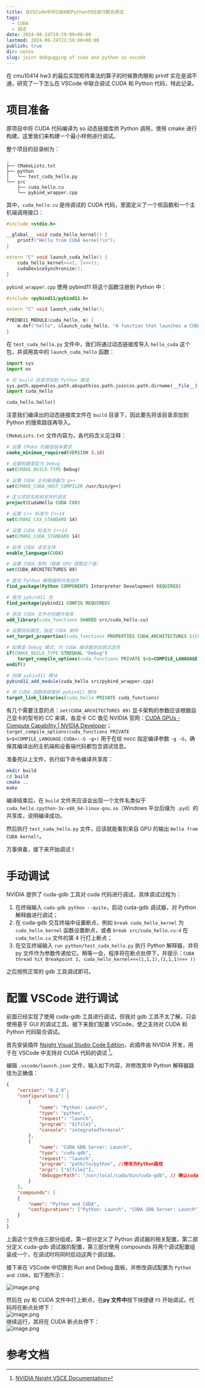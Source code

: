 ```yaml
---
title: 在VSCode中对CUDA和Python代码进行联合调试
tags:
  - CUDA
  - 调试
date: 2024-08-24T19:29:00+08:00
lastmod: 2024-08-24T21:59:00+08:00
publish: true
dir: notes
slug: joint debgugging of cuda and python in vscode
---
```


在 cmu10414 hw3 的最后实现矩阵乘法的算子的时候靠肉眼和 printf 实在是调不通，研究了一下怎么在 VSCode 中联合调试 CUDA 和 Python 代码，特此记录。

# 项目准备

原项目中将 CUDA 代码编译为 so 动态链接库供 Python 调用，使用 cmake 进行构建。这里我们来构建一个最小样例进行调试。

整个项目的目录树为：

```text
.
├── CMakeLists.txt
├── python
│   └── test_cuda_hello.py
└── src
    ├── cuda_hello.cu
    └── pybind_wrapper.cpp
```

其中，`cuda_hello.cu` 是待调试的 CUDA 代码，里面定义了一个核函数和一个主机端调用接口：

```cpp
#include <stdio.h>

__global__ void cuda_hello_kernel() {
    printf("Hello from CUDA kernel!\n");
}

extern "C" void launch_cuda_hello() {
    cuda_hello_kernel<<<1, 1>>>();
    cudaDeviceSynchronize();
}

```

`pybind_wrapper.cpp` 使用 pybind11 将这个函数注册到 Python 中：

```cpp
#include <pybind11/pybind11.h>

extern "C" void launch_cuda_hello();

PYBIND11_MODULE(cuda_hello, m) {
    m.def("hello", &launch_cuda_hello, "A function that launches a CUDA kernel to print Hello");
}
```

在 `test_cuda_hello.py` 文件中，我们将通过动态链接库导入 `hello_cuda` 这个包，并调用其中的 `launch_cuda_hello` 函数：

```python
import sys
import os

# 将 build 目录添加到 Python 路径
sys.path.append(os.path.abspath(os.path.join(os.path.dirname(__file__), '../build')))
import cuda_hello

cuda_hello.hello()
```

注意我们编译出的动态链接库文件在 `build` 目录下，因此要先将该目录添加到 Python 的搜索路径再导入。

`CMakeLists.txt` 文件内容为，各代码含义见注释：

```cmake
# 设置 CMake 的最低版本要求
cmake_minimum_required(VERSION 3.18)

# 设置构建类型为 Debug
set(CMAKE_BUILD_TYPE Debug)

# 设置 CUDA 主机编译器为 g++
set(CMAKE_CUDA_HOST_COMPILER /usr/bin/g++)

# 定义项目名称和支持的语言
project(CudaHello CUDA CXX)

# 设置 C++ 标准为 C++14
set(CMAKE_CXX_STANDARD 14)

# 设置 CUDA 标准为 C++14
set(CMAKE_CUDA_STANDARD 14)

# 启用 CUDA 语言支持
enable_language(CUDA)

# 设置 CUDA 架构（根据 GPU 调整这个值）
set(CUDA_ARCHITECTURES 89)

# 查找 Python 解释器和开发组件
find_package(Python COMPONENTS Interpreter Development REQUIRED)

# 查找 pybind11 包
find_package(pybind11 CONFIG REQUIRED)

# 添加 CUDA 文件并创建共享库
add_library(cuda_functions SHARED src/cuda_hello.cu)

# 设置目标属性，指定 CUDA 架构
set_target_properties(cuda_functions PROPERTIES CUDA_ARCHITECTURES ${CUDA_ARCHITECTURES})

# 如果是 Debug 模式，为 CUDA 编译器添加调试选项
if(CMAKE_BUILD_TYPE STREQUAL "Debug")
    target_compile_options(cuda_functions PRIVATE $<$<COMPILE_LANGUAGE:CUDA>:-G -g>)
endif()

# 创建 pybind11 模块
pybind11_add_module(cuda_hello src/pybind_wrapper.cpp)

# 将 CUDA 函数库链接到 pybind11 模块
target_link_libraries(cuda_hello PRIVATE cuda_functions)

```

有几个需要注意的点：`set(CUDA_ARCHITECTURES 89)` 显卡架构的参数应该根据自己显卡的型号的 CC 来填，各显卡 CC 值见 NVIDIA 官网：[CUDA GPUs - Compute Capability | NVIDIA Developer](https://developer.nvidia.com/cuda-gpus)；`target_compile_options(cuda_functions PRIVATE $<$<COMPILE_LANGUAGE:CUDA>:-G -g>)` 用于在给 nvcc 指定编译参数 `-g -G`，确保其编译出的主机端和设备端代码都包含调试信息。

准备完以上文件，执行如下命令编译共享库：

```bash
mkdir build
cd build
cmake ..
make
```

编译结束后，在 `build` 文件夹应该会出现一个文件名类似于 `cuda_hello.cpython-3x-x86_64-linux-gnu.so`（Windows 平台后缀为 `.pyd`）的共享库，说明编译成功。

然后执行 `test_cuda_hello.py` 文件，应该就能看到来自 GPU 的输出 `Hello from CUDA kernel!`。

万事俱备，接下来开始调试！

# 手动调试

NVIDIA 提供了 cuda-gdb 工具对 cuda 代码进行调试，具体调试过程为：

1. 在终端输入 `cuda-gdb python --quite`，启动 cuda-gdb 调试器，对 Python 解释器进行调试；
2. 在 cuda-gdb 交互终端中设置断点，例如 `break cuda_hello_kernel` 为 `cuda_hello_kernel` 函数设置断点，或者 `break src/cuda_hello.cu:4` 在 `cuda_hello.cu` 文件的第 4 行打上断点；
3. 在交互终端输入 `run python/test_cuda_hello.py` 执行 Python 解释器，并将 py 文件作为参数传递给它。稍等一会，程序将在断点处停下，并提示：`CUDA thread hit Breakpoint 1, cuda_hello_kernel<<<(1,1,1),(1,1,1)>>> ()`

之后按照正常的 gdb 工具调试即可。

# 配置 VSCode 进行调试

前面已经实现了使用 cuda-gdb 工具进行调试，但我对 gdb 工具不太了解，只会使用基于 GUI 的调试工具。接下来我们配置 VSCode，使之支持对 CUDA 和 Python 代码联合调试。

首先安装插件 [Nsight Visual Studio Code Edition](https://marketplace.visualstudio.com/items?itemName=NVIDIA.nsight-vscode-edition)，此插件由 NVIDIA 开发，用于在 VSCode 中支持对 CUDA 代码的调试 [^1]。

编辑 `.vscode/launch.json` 文件，输入如下内容，并修改其中 Python 解释器路径为正确值：

```json
{
    "version": "0.2.0",
    "configurations": [
        {
            "name": "Python: Launch",
            "type": "python",
            "request": "launch",
            "program": "${file}",
            "console": "integratedTerminal"
        },
        {
            "name": "CUDA GDB Server: Launch",
            "type": "cuda-gdb",
            "request": "launch",
            "program": "path/to/python", //修改为Python路径
            "args": ["${file}"],
            "debuggerPath": "/usr/local/cuda/bin/cuda-gdb", // 确认cuda-gdb路径正确
        }
    ],
    "compounds": [
    {
        "name": "Python and CUDA",
        "configurations": ["Python: Launch", "CUDA GDB Server: Launch"]
    }
]
}
```

上面这个文件由三部分组成，第一部分定义了 Python 调试器的相关配置，第二部分定义 cuda-gdb 调试器的配置，第三部分使用 compounds 将两个调试配置组装成一个，在调试时将同时启动这两个调试器。

接下来在 VSCode 中切换到 Run and Debug 面板，并修改调试配置为 `Python and CUDA`，如下图所示：

![image.png](https://pics.zhouxin.space/202408242150909.png?x-oss-process=image/quality,q_90/format,webp)

然后在 py 和 CUDA 文件中打上断点，在**py 文件中**按下快捷键 `F5` 开始调试，代码将在断点处停下：  
![image.png](https://pics.zhouxin.space/202408242155725.png?x-oss-process=image/quality,q_90/format,webp)  
继续运行，其将在 CUDA 断点处停下：  
![image.png](https://pics.zhouxin.space/202408242158812.png?x-oss-process=image/quality,q_90/format,webp)

# 参考文档

[^1]: [NVIDIA Nsight VSCE Documentation](https://docs.nvidia.com/nsight-visual-studio-code-edition/)